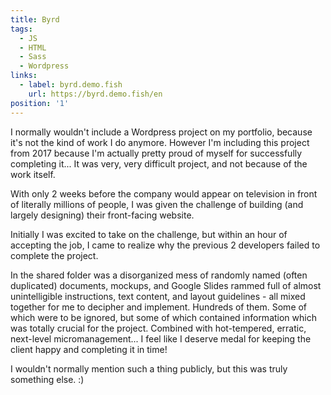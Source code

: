 ```yaml
---
title: Byrd
tags:
  - JS
  - HTML
  - Sass
  - Wordpress
links:
  - label: byrd.demo.fish
    url: https://byrd.demo.fish/en
position: '1'
---
```

I normally wouldn't include a Wordpress project on my portfolio, because it's not the kind of work I do anymore. However I'm including this project from 2017 because I'm actually pretty proud of myself for successfully completing it... It was very, very difficult project, and not because of the work itself.

With only 2 weeks before the company would appear on television in front of literally millions of people, I was given the challenge of building (and largely designing) their front-facing website.

Initially I was excited to take on the challenge, but within an hour of accepting the job, I came to realize why the previous 2 developers failed to complete the project.

In the shared folder was a disorganized mess of randomly named (often duplicated) documents, mockups, and Google Slides rammed full of almost unintelligible instructions, text content, and layout guidelines - all mixed together for me to decipher and implement. Hundreds of them. Some of which were to be ignored, but some of which contained information which was totally crucial for the project. Combined with hot-tempered, erratic, next-level micromanagement... I feel like I deserve medal for keeping the client happy and completing it in time!

I wouldn't normally mention such a thing publicly, but this was truly something else. :)


